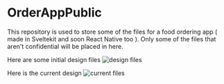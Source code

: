 # OrderAppPublic

This repository is used to store some of the files for a food ordering app ( made in Sveltekit and soon React Native too ). Only some of the files that aren't confidential will be placed in here.

Here are some initial design files
![design files](https://bafybeie5n5iqqgjvh36qlpf7cod4rmq5iwwkermml3iwyp6eqbzemehywi.ipfs.w3s.link/planning2%20(1).png)

Here is the current design
![current files](https://bafybeietwg63ertyhpii6no4kfgmbhgbb6hrwlgqagp6twc4edy533xkli.ipfs.w3s.link/current2%20(1).png)
